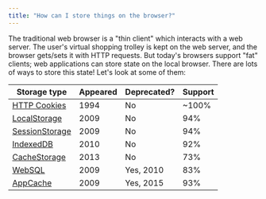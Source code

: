 ```yaml
---
title: "How can I store things on the browser?"
---
```


The traditional web browser is a "thin client" which interacts with a web server.
The user's virtual shopping trolley is kept on the web server,
and the browser gets/sets it with HTTP requests.
But today's browsers support "fat" clients;
web applications can store state on the local browser.
There are lots of ways to store this state!
Let's look at some of them:

| Storage type                                                                                | Appeared  | Deprecated? | Support |
|---------------------------------------------------------------------------------------------|-----------|-------------|---------|
| [HTTP Cookies](https://developer.mozilla.org/en-US/docs/Web/HTTP/Cookies)                   | 1994      | No          | ~100%   |
| [LocalStorage](https://developer.mozilla.org/en-US/docs/Web/API/Storage/LocalStorage)       | 2009      | No          | 94%     |
| [SessionStorage](https://developer.mozilla.org/en-US/docs/Web/API/Window/sessionStorage)    | 2009      | No          | 94%     |
| [IndexedDB](https://developer.mozilla.org/en-US/docs/Web/API/IndexedDB_API)                 | 2010      | No          | 92%     |
| [CacheStorage](https://developer.mozilla.org/en-US/docs/Web/API/CacheStorage)               | 2013      | No          | 73%     |
| [WebSQL](https://en.wikipedia.org/wiki/Web_SQL_Database)                                    | 2009      | Yes, 2010   | 83%     |
| [AppCache](https://developer.mozilla.org/en-US/docs/Web/HTML/Using_the_application_cache)   | 2009      | Yes, 2015   | 93%     |
